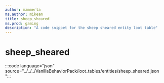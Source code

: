 ```yaml
---
author: mammerla
ms.author: mikeam
title: sheep_sheared
ms.prod: gaming
description: "A code snippet for the sheep sheared entity loot table"
---
```


# sheep_sheared

:::code language="json" source="../../../VanillaBehaviorPack/loot_tables/entities/sheep_sheared.json":::
